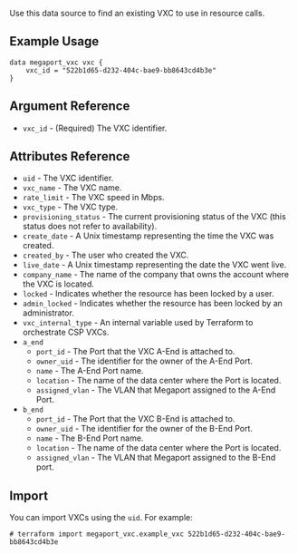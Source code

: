 Use this data source to find an existing VXC to use in resource calls.

## Example Usage
```
data megaport_vxc vxc {
    vxc_id = "522b1d65-d232-404c-bae9-bb8643cd4b3e"
}
```

## Argument Reference
- `vxc_id` - (Required) The VXC identifier.

## Attributes Reference
- `uid` - The VXC identifier.
- `vxc_name` - The VXC name.
- `rate_limit` - The VXC speed in Mbps.
- `vxc_type` - The VXC type.
- `provisioning_status` - The current provisioning status of the VXC (this status does not refer to availability).
- `create_date` - A Unix timestamp representing the time the VXC was created.
- `created_by` - The user who created the VXC.
- `live_date` - A Unix timestamp representing the date the VXC went live.
- `company_name` - The name of the company that owns the account where the VXC is located.
- `locked` - Indicates whether the resource has been locked by a user.
- `admin_locked` - Indicates whether the resource has been locked by an administrator.
- `vxc_internal_type` - An internal variable used by Terraform to orchestrate CSP VXCs.
- `a_end`
    - `port_id` - The Port that the VXC A-End is attached to.
    - `owner_uid` - The identifier for the owner of the A-End Port.
    - `name` - The A-End Port name.
    - `location` - The name of the data center where the Port is located.
    - `assigned_vlan` - The VLAN that Megaport assigned to the A-End Port.
- `b_end`
    - `port_id` - The Port that the VXC B-End is attached to.
    - `owner_uid` - The identifier for the owner of the B-End Port.
    - `name` - The B-End Port name.
    - `location` - The name of the data center where the Port is located.
    - `assigned_vlan` - The VLAN that Megaport assigned to the B-End port.
 

## Import
You can import VXCs using the `uid`. For example:
 ```shell script
# terraform import megaport_vxc.example_vxc 522b1d65-d232-404c-bae9-bb8643cd4b3e
```
